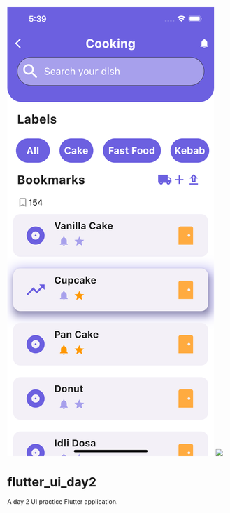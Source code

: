 ![Screenshot](https://github.com/vibhanshu2001/day2_flutter_ui/blob/master/screenshot/Simulator%20Screen%20Shot%20-%20iPhone%2012%20Pro%20Max%20-%202020-11-30%20at%2017.39.37.png)
<img src="Screenshot/Screenshot.png" width="200">
# flutter_ui_day2

A day 2 UI practice Flutter application.

